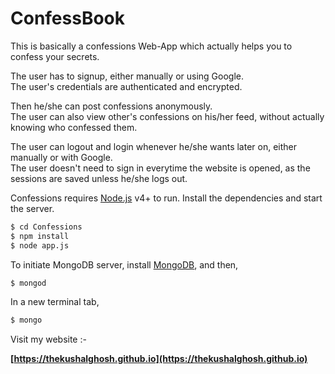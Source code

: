 <h1>ConfessBook</h1>
This is basically a confessions Web-App which actually helps you to confess your secrets.<br>

The user has to signup, either manually or using Google.<br>
The user's credentials are authenticated and encrypted.<br>

Then he/she can post confessions anonymously.<br>
The user can also view other's confessions on his/her feed, without actually knowing who confessed them.<br>

The user can logout and login whenever he/she wants later on, either manually or with Google.<br>
The user doesn't need to sign in everytime the website is opened, as the sessions are saved unless he/she logs out.

Confessions requires [Node.js](https://nodejs.org/) v4+ to run.
Install the dependencies and start the server.

```sh
$ cd Confessions
$ npm install
$ node app.js
```

To initiate MongoDB server, install [MongoDB](https://mongodb.com), and then,

```sh
$ mongod
```
In a new terminal tab,
```sh
$ mongo
```

Visit my website :-

<b>[https://thekushalghosh.github.io](https://thekushalghosh.github.io)<b>
